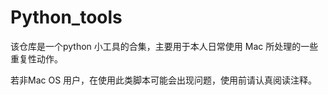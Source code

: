 # Python_tools
该仓库是一个python 小工具的合集，主要用于本人日常使用 Mac 所处理的一些重复性动作。

若非Mac OS 用户，在使用此类脚本可能会出现问题，使用前请认真阅读注释。
